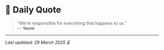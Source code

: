 # 📜 Daily Quote

> "We're responsible for everything that happens to us."  
> — **Yanni**

---

_Last updated: 29 March 2025 ⏳_
